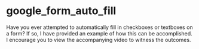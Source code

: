 # google_form_auto_fill

Have you ever attempted to automatically fill in checkboxes or textboxes on a form? 
If so, I have provided an example of how this can be accomplished. 
I encourage you to view the accompanying video to witness the outcomes.
